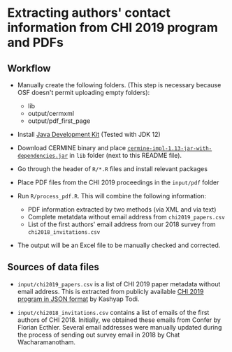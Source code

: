 # Extracting authors' contact information from CHI 2019 program and PDFs

## Workflow

* Manually create the following folders. (This step is necessary because OSF doesn't permit uploading empty folders):
   * lib
   * output/cermxml
   * output/pdf_first_page

* Install [Java Development Kit](https://www.oracle.com/technetwork/java/javase/downloads/jdk12-downloads-5295953.html) (Tested with JDK 12)

* Download CERMINE binary and place [`cermine-impl-1.13-jar-with-dependencies.jar`](https://maven.ceon.pl/artifactory/kdd-releases/pl/edu/icm/cermine/cermine-impl/1.13/cermine-impl-1.13-jar-with-dependencies.jar) in `lib` folder (next to this README file).

* Go through the header of `R/*.R` files and install relevant packages

* Place PDF files from the CHI 2019 proceedings in the `input/pdf` folder

* Run `R/process_pdf.R`. This will combine the following information:
   * PDF information extracted by two methods (via XML and via text)
   * Complete metatdata without email address from `chi2019_papers.csv`
   * List of the first authors' email address from our 2018 survey from `chi2018_invitations.csv`
   
* The output will be an Excel file to be manually checked and corrected.


## Sources of data files

* `input/chi2019_papers.csv` is a list of CHI 2019 paper metadata without email address. This is extracted from publicly available [CHI 2019 program in JSON format](https://fbr.me/data/chi19-schedule.json) by Kashyap Todi.

* `input/chi2018_invitations.csv` contains a list of emails of the first authors of CHI 2018. Initially, we obtained these emails from Confer by Florian Ecthler. Several email addresses were manually updated during the process of sending out survey email in 2018 by Chat Wacharamanotham.
